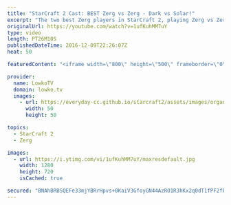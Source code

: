 ```yaml
---
title: "StarCraft 2 Cast: BEST Zerg vs Zerg - Dark vs Solar!"
excerpt: "The two best Zerg players in StarCraft 2, playing Zerg vs Zerg. Subscribe for more videos: http://lowko.tv/youtube More StarCraft 2 Casts: https://goo.gl/fi5EXG  Solar and Dark are widely regarded as the best Zerg players in StarCraft 2.While statistically Dark is slightly stronger, Solar's Zerg vs Zerg"
originalUrl: https://youtube.com/watch?v=1ufKuhMM7uY
type: video
length: PT26M10S
publishedDateTime: 2016-12-09T22:26:07Z
heat: 50

featuredContent: "<iframe width=\"800\" height=\"500\" frameborder=\"0\" src=\"https://www.youtube.com/embed/1ufKuhMM7uY\" allow=\"accelerometer; autoplay; encrypted-media; gyroscope; picture-in-picture\" allowfullscreen></iframe>"

provider:
  name: LowkoTV
  domain: lowko.tv
  images:
    - url: https://everyday-cc.github.io/starcraft2/assets/images/organizations/lowko.tv-50x50.jpg
      width: 50
      height: 50

topics:
  - StarCraft 2
  - Zerg

images:
  - url: https://i.ytimg.com/vi/1ufKuhMM7uY/maxresdefault.jpg
    width: 1280
    height: 720
    isCached: true

secured: "BNAhBRBSQEFe33mjYBRrHpvs+0KaiV3GfoyGN44AzRO1R3hKx2q0dT1fPF2fkvSUt9z5azJoObfltHGf+zeI04E8dz3jDfos73U+bdxzqrCkPUjXy8mwbhiL9edZuBJ0x4Gas2tiI0AfMPuigygvh5NTB6ViZ/OgmPmvBiq1aZ5FuAcqJk/JgU+HaY38Ek1tDaPHJkpxTgJsSTLQgkTQ7Sj1bfTWHi6BFzCvxB/25GayO/l1yeaHe4Uw1HqbZ1/0wFoTc/0YKE5Py+5UDlHTKVevQlk4PyLJs6SSv/RPTgaDr8wTDcycYNmnXa2tEUUVNjDsR3bH6AAl9YnP086qwZdUPk+vmyWVamulIFq0oDGpLhTWIjtDRJpW4rTH9jmJk1tAssrvaEOzWg/oxe5qFNEKoFLp565c88TCj3yZJQU=;4Kcc0Q6h0oJLXeMFA8FJFA=="
---
```


